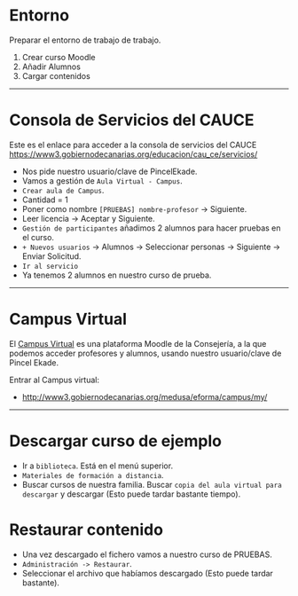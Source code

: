 
# Entorno

Preparar el entorno de trabajo de trabajo.
1. Crear curso Moodle
2. Añadir Alumnos
3. Cargar contenidos

---

# Consola de Servicios del CAUCE

Este es el enlace para acceder a la consola de servicios del CAUCE
https://www3.gobiernodecanarias.org/educacion/cau_ce/servicios/
* Nos pide nuestro usuario/clave de PincelEkade.
* Vamos a gestión de `Aula Virtual - Campus`.
* `Crear aula de Campus`.
* Cantidad = 1
* Poner como nombre `[PRUEBAS] nombre-profesor` -> Siguiente.
* Leer licencia -> Aceptar y Siguiente.
* `Gestión de participantes` añadimos 2 alumnos para hacer pruebas en el curso.
* `+ Nuevos usuarios` -> Alumnos -> Seleccionar personas -> Siguiente -> Enviar Solicitud.
* `Ir al servicio`
* Ya tenemos 2 alumnos en nuestro curso de prueba.

---

# Campus Virtual

El [Campus Virtual](https://www3.gobiernodecanarias.org/educacion/cau_ce/cas/login?service=http%3A%2F%2Fwww3.gobiernodecanarias.org%2Fmedusa%2Feforma%2Fcampus%2Flogin%2Findex.php) es una plataforma Moodle de la Consejería, a la que podemos acceder profesores y alumnos, usando nuestro usuario/clave de Pincel Ekade.

Entrar al Campus virtual:
* http://www3.gobiernodecanarias.org/medusa/eforma/campus/my/

---

# Descargar curso de ejemplo

* Ir a `biblioteca`. Está en el menú superior.
* `Materiales de formación a distancia`.
* Buscar cursos de nuestra familia. Buscar `copia del aula virtual para descargar` y descargar (Esto puede tardar bastante tiempo).

# Restaurar contenido

* Una vez descargado el fichero vamos a nuestro curso de PRUEBAS.
* `Administración -> Restaurar`.
* Seleccionar el archivo que habíamos descargado (Esto puede tardar bastante).
